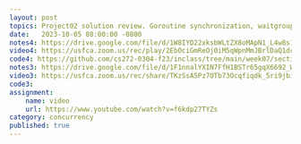 ```yaml
---
layout: post
topics: Project02 solution review. Goroutine synchronization, waitgroups, channels 
date:   2023-10-05 08:00:00 -0800
notes4: https://drive.google.com/file/d/1W8IYD22xksbWLtZX8oMApN1_L4w8s1b9/view?usp=drive_link
video4: https://usfca.zoom.us/rec/play/2EbOciGmReOj0iM5qWpnMmJBrlDaQ1dcQ1tEvsrIdUcBoxFsq8pXidjm7JHR_4zZh-Vu1jCCPHfwnYrD.QjvgE6Zhqgunkhff?canPlayFromShare=true&from=share_recording_detail&continueMode=true&componentName=rec-play&originRequestUrl=https%3A%2F%2Fusfca.zoom.us%2Frec%2Fshare%2F8BxsAWryA35NUpQM5mJ8JoLOYvgPzyTgICfK-8Lkh4HZhRnEgOvsgImbN67Mvgkn.8a34rW-zfScfKaTl
code4: https://github.com/cs272-0304-f23/inclass/tree/main/week07/section04
notes3: https://drive.google.com/file/d/1F1nnalYXIN7FfH1BSTr65gqX6692_WXz/view?usp=drive_link
video3: https://usfca.zoom.us/rec/share/TKzSsA5Pz7OTb73Ocqfiqdk_5ri9jbi8KoLhgUSLZ8sJpAiuhgu-vnHzONU79Zpp.5Tb1hK3pV32o6Eob
code3: 
assignment:
    name: video
    url: https://www.youtube.com/watch?v=f6kdp27TYZs
category: concurrency
published: true
---
```

